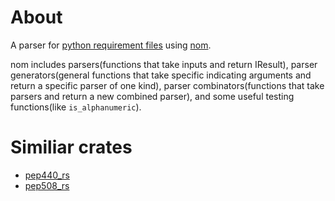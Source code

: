 # About

A parser for [python requirement files](https://pip.pypa.io/en/stable/reference/requirements-file-format/) using [nom](https://github.com/rust-bakery/nom).

nom includes parsers(functions that take inputs and return IResult), parser generators(general functions that take specific indicating arguments and return a specific parser of one kind), parser combinators(functions that take parsers and return a new combined parser), and some useful testing functions(like `is_alphanumeric`).

# Similiar crates

- [pep440_rs](https://github.com/konstin/pep440-rs)
- [pep508_rs](https://github.com/konstin/pep508_rs)
